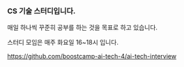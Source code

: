 ### CS 기술 스터디입니다.

매일 하나씩 꾸준히 공부를 하는 것을 목표로 하고 있습니다.

스터디 모임은 매주 화요일 16~18시 입니다.

https://github.com/boostcamp-ai-tech-4/ai-tech-interview
